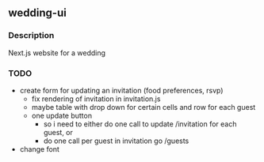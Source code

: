 ## wedding-ui

### Description
Next.js website for a wedding

### TODO
* create form for updating an invitation (food preferences, rsvp)
  * fix rendering of invitation in invitation.js
  * maybe table with drop down for certain cells and row for each guest
  * one update button
    * so i need to either do one call to update /invitation for each guest, or
    * do one call per guest in invitation go /guests
* change font
